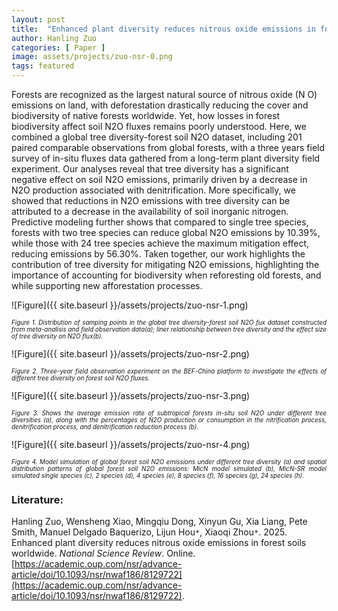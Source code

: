 ```yaml
---
layout: post
title:  "Enhanced plant diversity reduces nitrous oxide emissions in forest soils worldwide"
author: Hanling Zuo
categories: [ Paper ]
image: assets/projects/zuo-nsr-0.png
tags: featured
---
```

Forests are recognized as the largest natural source of nitrous oxide (N    O) emissions on land, with deforestation drastically reducing the cover and biodiversity of native forests worldwide. Yet, how losses in forest biodiversity affect soil N2O fluxes remains poorly understood. Here, we combined a global tree diversity-forest soil N2O dataset, including 201 paired comparable observations from global forests, with a three years field survey of in-situ fluxes data gathered from a long-term plant diversity field experiment. Our analyses reveal that tree diversity has a significant negative effect on soil N2O emissions, primarily driven by a decrease in N2O production associated with denitrification. More specifically, we showed that reductions in N2O emissions with tree diversity can be attributed to a decrease in the availability of soil inorganic nitrogen. Predictive modeling further shows that compared to single tree species, forests with two tree species can reduce global N2O emissions by 10.39%, while those with 24 tree species achieve the maximum mitigation effect, reducing emissions by 56.30%. Taken together, our work highlights the contribution of tree diversity for mitigating N2O emissions, highlighting the importance of accounting for biodiversity when reforesting old forests, and while supporting new afforestation processes.

![Figure]({{ site.baseurl }}/assets/projects/zuo-nsr-1.png)
<p style='text-align: justify;' ><span style="font-style: italic; font-size:70%">Figure 1. Distribution of samping points in the global tree diversity-forest soil N2O fux dataset constructed from meta-analisis and field observation data(a); liner relationship between tree diversity and the effect size of tree diversity on N2O flux(b).
</span></p>


![Figure]({{ site.baseurl }}/assets/projects/zuo-nsr-2.png)
<p style='text-align: justify;' ><span style="font-style: italic; font-size:70%">Figure 2. Three-year field observation experiment on the BEF-China platform to investigate the effects of different tree diversity on forest soil N2O fluxes. 
</span></p>


![Figure]({{ site.baseurl }}/assets/projects/zuo-nsr-3.png)
<p style='text-align: justify;' ><span style="font-style: italic; font-size:70%">Figure 3. Shows the average emission rate of subtropical forests in-situ soil N2O under different tree diversities (a), along with the percentages of N2O production or consumption in the nitrification process, denitrification process, and denitrification reduction process (b).
</span></p>


![Figure]({{ site.baseurl }}/assets/projects/zuo-nsr-4.png)
<p style='text-align: justify;' ><span style="font-style: italic; font-size:70%">Figure 4. Model simulation of global forest soil N2O emissions under different tree diversity (a) and spatial distribution patterns of global forest soil N2O emissions: MicN model simulated (b), MicN-SR model simulated single species (c), 2 species (d), 4 species (e), 8 species (f), 16 species
(g), 24 species (h).
</span></p>


### Literature:
Hanling Zuo, Wensheng Xiao, Mingqiu Dong, Xinyun Gu, Xia Liang, Pete Smith, Manuel Delgado Baquerizo, Lijun Hou<code>&ast;</code>, Xiaoqi Zhou<code>&ast;</code>. 2025. Enhanced plant diversity reduces nitrous oxide emissions in forest soils worldwide. *National Science Review*. Online. [https://academic.oup.com/nsr/advance-article/doi/10.1093/nsr/nwaf186/8129722](https://academic.oup.com/nsr/advance-article/doi/10.1093/nsr/nwaf186/8129722).
